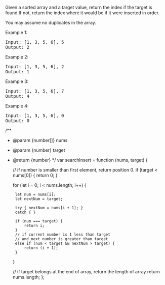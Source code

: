 Given a sorted array and a target value, return the index if the target is found.If not, return the index where it would be if it were inserted in order.

You may assume no duplicates in the array.

Example 1:
<pre>
Input: [1, 3, 5, 6], 5
Output: 2
</pre>

Example 2:
<pre>
Input: [1, 3, 5, 6], 2
Output: 1
</pre>

Example 3:
<pre>
Input: [1, 3, 5, 6], 7
Output: 4
</pre>

Example 4:
<pre>
Input: [1, 3, 5, 6], 0
Output: 0
</pre>

/**
 * @param {number[]} nums
 * @param {number} target
 * @return {number}
 */
var searchInsert = function (nums, target) {

    // if number is smaller than first element, return position 0.
    if (target < nums[0]) { return 0; }

    for (let i = 0; i < nums.length; i++) {

        let num = nums[i];
        let nextNum = target;

        try { nextNum = nums[i + 1]; }
        catch { }

        if (num === target) {
            return i;
        }
        // if current number is 1 less than target 
        // and next number is greater than target 
        else if (num < target && nextNum > target) {
            return (i + 1);
        }
    }

    // if target belongs at the end of array, return the length of array
    return nums.length;
};